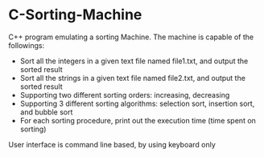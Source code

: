 # C-Sorting-Machine
C++ program emulating a sorting Machine. The machine is capable of the followings:
- Sort all the integers in a given text file named file1.txt, and output the sorted result
- Sort all the strings in a given text file named file2.txt, and output the sorted result
- Supporting two different sorting orders: increasing, decreasing
- Supporting 3 different sorting algorithms: selection sort, insertion sort, and bubble sort
- For each sorting procedure, print out the execution time (time spent on sorting)


User interface is command line based, by using keyboard only
